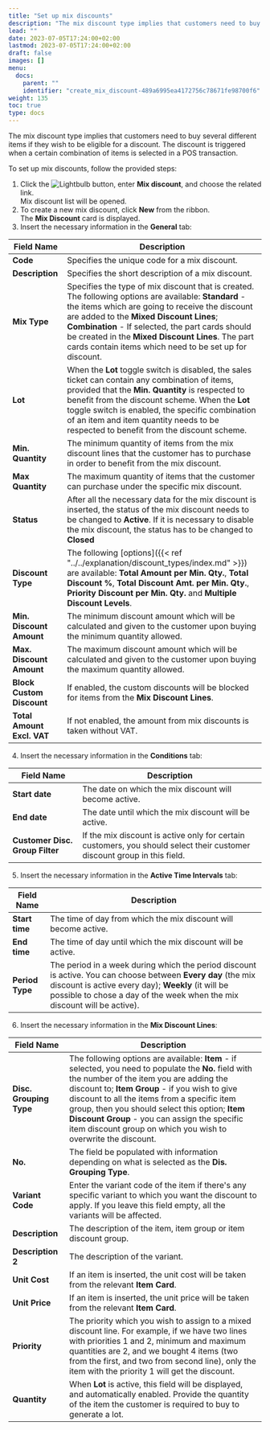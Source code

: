 ```yaml
---
title: "Set up mix discounts"
description: "The mix discount type implies that customers need to buy several different items if they wish to be eligible for a discount. The discount is triggered when a certain combination of items is selected in a POS transaction. Learn how to create them in this guide."
lead: ""
date: 2023-07-05T17:24:00+02:00
lastmod: 2023-07-05T17:24:00+02:00
draft: false
images: []
menu:
  docs:
    parent: ""
    identifier: "create_mix_discount-489a6995ea4172756c78671fe98700f6"
weight: 135
toc: true
type: docs
---
```


The mix discount type implies that customers need to buy several different items if they wish to be eligible for a discount. The discount is triggered when a certain combination of items is selected in a POS transaction. 

To set up mix discounts, follow the provided steps:

1. Click the ![Lightbulb](Lightbulb_icon.PNG) button, enter **Mix discount**, and choose the related link.           
   Mix discount list will be opened.
2. To create a new mix discount, click **New** from the ribbon.       
    The **Mix Discount** card is displayed.
3. Insert the necessary information in the **General** tab:

| Field Name      | Description |
| ----------- | ----------- |
| **Code**       | Specifies the unique code for a mix discount.     |
| **Description**   | Specifies the short description of a mix discount.   |
| **Mix Type**  |  Specifies the type of mix discount that is created. The following options are available: **Standard** - the items which are going to receive the discount are added to the **Mixed Discount Lines**; **Combination** - If selected, the part cards should be created in the **Mixed Discount Lines**. The part cards contain items which need to be set up for discount. |
| **Lot** |  When the **Lot** toggle switch is disabled, the sales ticket can contain any combination of items, provided that the **Min. Quantity** is respected to benefit from the discount scheme. When the **Lot** toggle switch is enabled, the specific combination of an item and item quantity needs to be respected to benefit from the discount scheme. |
| **Min. Quantity** | The minimum quantity of items from the mix discount lines that the customer has to purchase in order to benefit from the mix discount. |
| **Max Quantity** | The maximum quantity of items that the customer can purchase under the specific mix discount. |
| **Status** | After all the necessary data for the mix discount is inserted, the status of the mix discount needs to be changed to **Active**. If it is necessary to disable the mix discount, the status has to be changed to **Closed** | 
| **Discount Type** | The following [options]({{< ref "../../explanation/discount_types/index.md" >}}) are available: **Total Amount per Min. Qty.**, **Total Discount %**, **Total Discount Amt. per Min. Qty.**, **Priority Discount per Min. Qty.** and **Multiple Discount Levels**. |
| **Min. Discount Amount** | The minimum discount amount which will be calculated and given to the customer upon buying the minimum quantity allowed. |
| **Max. Discount Amount** | The maximum discount amount which will be calculated and given to the customer upon buying the maximum quantity allowed. |
| **Block Custom Discount** | If enabled, the custom discounts will be blocked for items from the **Mix Discount Lines**. |
| **Total Amount Excl. VAT** | If not enabled, the amount from mix discounts is taken without VAT. | 

4. Insert the necessary information in the **Conditions** tab:

| Field Name      | Description |
| ----------- | ----------- |
| **Start date**     | The date on which the mix discount will become active.      |
| **End date**   | The date until which the mix discount will be active.   |
| **Customer Disc. Group Filter**  | If the mix discount is active only for certain customers, you should select their customer discount group in this field. |

5. Insert the necessary information in the **Active Time Intervals** tab:

| Field Name      | Description |
| ----------- | ----------- |
| **Start time**     | The time of day from which the mix discount will become active.      |
| **End time**   | The time of day until which the mix discount will be active.  |
| **Period Type**  | The period in a week during which the period discount is active. You can choose between **Every day** (the mix discount is active every day); **Weekly** (it will be possible to chose a day of the week when the mix discount will be active). |

6. Insert the necessary information in the **Mix Discount Lines**:

| Field Name      | Description |
| ----------- | ----------- |
| **Disc. Grouping Type** | The following options are available: **Item** - if selected, you need to populate the **No.** field with the number of the item you are adding the discount to; **Item Group** - if you wish to give discount to all the items from a specific item group, then you should select this option; **Item Discount Group** - you can assign the specific item discount group on which you wish to overwrite the discount. |
| **No.** | The field be populated with information depending on what is selected as the **Dis. Grouping Type**. |
| **Variant Code** | Enter the variant code of the item if there's any specific variant to which you want the discount to apply. If you leave this field empty, all the variants will be affected. |
| **Description** | The description of the item, item group or item discount group. |
| **Description 2** | The description of the variant. |
| **Unit Cost** | If an item is inserted, the unit cost will be taken from the relevant **Item Card**. |
| **Unit Price** | If an item is inserted, the unit price will be taken from the relevant **Item Card**. |
| **Priority** | The priority which you wish to assign to a mixed discount line. For example, if we have two lines with priorities 1 and 2, minimum and maximum quantities are 2, and we bought 4 items (two from the first, and two from second line), only the item with the priority 1 will get the discount. |
| **Quantity** | When **Lot** is active, this field will be displayed, and automatically enabled. Provide the quantity of the item the customer is required to buy to generate a lot. |
